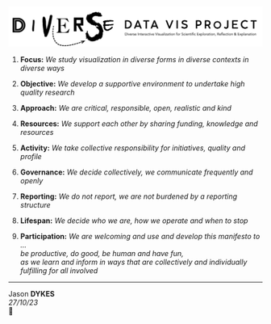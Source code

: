 <link rel="stylesheet" type="text/css" href="../css/pages.css"/>
<link rel="stylesheet" type="text/css" href="../css/manifesto.css"/>

<style>
    ul {display:none;}
    </style>

<div class="topTitle" width="80%">
<img src="./img/diverseDataVis.png" style="border:none"/>
</div>

<div class="manifesto" markdown="1">

1. **Focus:** _We study visualization in diverse forms in diverse contexts in diverse ways_

   - We are committed to developing understanding of the use, effects and potential of graphics in diverse contexts;
   - We consider visualization as a means for revelation, reflection and reporting throughout analytical workflows;
   - We bring data to life, embracing, embodying and exhibiting data humanism;
   - We are not constrained by organisational or disciplinary structures, arbitrary labels, geographic boundaries or particular domain foci, and strive to work across these.

2. **Objective:** _We develop a supportive environment to undertake high quality research_

   - Our intention is to promote research and support each other to:
     - find the time for research
     - plan for research
     - undertake research
     - consider, discuss & inspire research
     - establish and acquire connections and funding to support &amp; sustain research
     - develop a critical, supportive, energetic and motivating research culture;
   - We value quality, originality and creativity over quantity;
   - We aim to surprise, inform, expose, inspire, disrupt and help.

3. **Approach:** _We are critical, responsible, open, realistic and kind_

   - We are critical, generous and supportive;
   - We are responsible, responsive and aim to do good;
   - We are open in our practices and communications;
   - We reflect fully, invite scrutiny and are realistic about claims and reliability;
   - We are diverse in outlook and generous in acknowledgment of credit for the research that we do;
   - We care for those we work for and with, and recognise the tensions, responsibilities and actions that being careful and caring require.

4. **Resources:** _We support each other by sharing funding, knowledge and resources_

   - We share funding voluntarily.<br/>Finances acquired through funded projects that Project project consider to be Project projects are shared: 80% Project, 20% to individual investigators - some private funds are efficient for small uncontroversial items.

5. **Activity:** _We take collective responsibility for initiatives, quality and profile_

   - Project people all contribute to Web and social media presence in positive ways;
   - Project people take initiative, with invitations, communications, provocations and by organising interesting activities;
   - Project people are generous with their time and provide constructive critique.

6. **Governance:** _We decide collectively, we communicate frequently and openly_

   - Decision-making is collective;
   - Leadership is collective, our leaders lead by example;
   - Meetings are open and regular;
   - Project lead(s) change(s) regularly, every 3 years max;
   - Project people figure out rules for spending allocation and approval collectively.

7. **Reporting:** _We do not report, we are not burdened by a reporting structure_

   - We do no report explicitly - we write papers, bid for grants, go to conferences, chat and tweet stuff, discuss and reflect;
   - We operate within University rules and regulations, but outside of any formal University management structure.

8. **Lifespan:** _We decide who we are, how we operate and when to stop_

   - We decide whether to continue for another year every September;
   - We update our living manifesto regularly and collectively.

9. **Participation:** _We are welcoming and use and develop this manifesto to ...<br/>be productive, do good, be human and have fun,<br/>as we learn and inform in ways that are collectively and individually fulfilling for all involved_

   - We have no membership criteria;
   - We have no exclusion criteria;
   - Project people simply pledge allegiance 🙂 to this living manifesto and contribute by shaping the project, its culutre, activity and manfesto;
   - Project people are encouraged to join and participate in more than one research constellation;
   - We are open and welcoming.

</div>

---

<div class="jdSig" markdown="1">

Jason **DYKES**<br/>
_27/10/23_<br/>🐁

</div>
